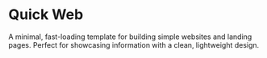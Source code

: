 # Quick Web

A minimal, fast-loading template for building simple websites and landing pages.
Perfect for showcasing information with a clean, lightweight design.
